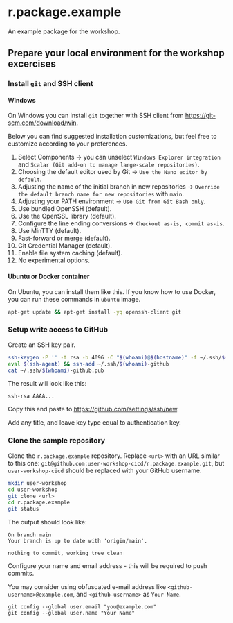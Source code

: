 # r.package.example

An example package for the workshop.

## Prepare your local environment for the workshop excercises

### Install `git` and SSH client

#### Windows
On Windows you can install `git` together with SSH client from https://git-scm.com/download/win.

Below you can find suggested installation customizations, but feel free to customize according to your preferences.

1. Select Components → you can unselect `Windows Explorer integration` and `Scalar (Git add-on to manage large-scale repositories)`.
1. Choosing the default editor used by Git → `Use the Nano editor by default`.
1. Adjusting the name of the initial branch in new repositories → `Override the default branch name for new repositories` with `main`.
1. Adjusting your PATH environment → `Use Git from Git Bash only`.
1. Use bundled OpenSSH (default).
1. Use the OpenSSL library (default).
1. Configure the line ending conversions → `Checkout as-is, commit as-is`.
1. Use MinTTY (default).
1. Fast-forward or merge (default).
1. Git Credential Manager (default).
1. Enable file system caching (default).
1. No experimental options.

#### Ubuntu or Docker container
On Ubuntu, you can install them like this. If you know how to use Docker, you can run these commands in `ubuntu` image.
```bash
apt-get update && apt-get install -yq openssh-client git
```

### Setup write access to GitHub

Create an SSH key pair.
```bash
ssh-keygen -P '' -t rsa -b 4096 -C "$(whoami)@$(hostname)" -f ~/.ssh/$(whoami)-github
eval $(ssh-agent) && ssh-add ~/.ssh/$(whoami)-github
cat ~/.ssh/$(whoami)-github.pub
```

The result will look like this:
```
ssh-rsa AAAA...
```

Copy this and paste to https://github.com/settings/ssh/new.

Add any title, and leave key type equal to authentication key.

### Clone the sample repository

Clone the `r.package.example` repository. Replace `<url>` with an URL similar to this one: `git@github.com:user-workshop-cicd/r.package.example.git`, but `user-workshop-cicd` should be replaced with your GitHub username.

```bash
mkdir user-workshop
cd user-workshop
git clone <url>
cd r.package.example
git status
```

The output should look like:
```
On branch main
Your branch is up to date with 'origin/main'.

nothing to commit, working tree clean
```

Configure your name and email address - this will be required to push commits.

You may consider using obfuscated e-mail address like `<github-username>@example.com`, and `<github-username>` as `Your Name`.
```
git config --global user.email "you@example.com"
git config --global user.name "Your Name"
```
